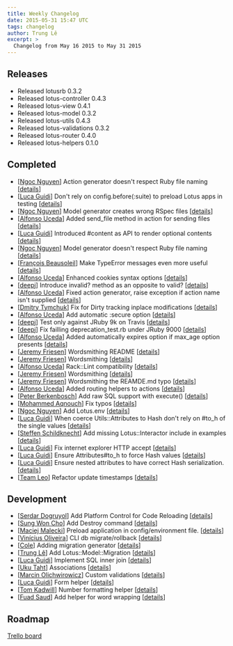 ```yaml
---
title: Weekly Changelog
date: 2015-05-31 15:47 UTC
tags: changelog
author: Trung Lê
excerpt: >
  Changelog from May 16 2015 to May 31 2015
---
```


## Releases

- Released lotusrb 0.3.2
- Released lotus-controller 0.4.3
- Released lotus-view 0.4.1
- Released lotus-model 0.3.2
- Released lotus-utils 0.4.3
- Released lotus-validations 0.3.2
- Released lotus-router 0.4.0
- Released lotus-helpers 0.1.0

## Completed

- [[Ngoc Nguyen](https://github.com/nguyenngoc2505)] Action generator doesn't respect Ruby file naming [[details](https://github.com/lotus/lotus/pull/232)]
- [[Luca Guidi](https://github.com/jodosha)] Don't rely on config.before(:suite) to preload Lotus apps in testing [[details](https://github.com/lotus/lotus/pull/231)]
- [[Ngoc Nguyen](https://github.com/nguyenngoc2505)] Model generator creates wrong RSpec files [[details](https://github.com/lotus/lotus/pull/230)]
- [[Alfonso Uceda](https://github.com/AlfonsoUceda)] Added send_file method in action for sending files [[details](https://github.com/lotus/controller/pull/112)]
- [[Luca Guidi](https://github.com/jodosha)] Introduced #content as API to render optional contents [[details](https://github.com/lotus/view/pull/70)]
- [[Ngoc Nguyen](https://github.com/nguyenngoc2505)] Model generator doesn't respect Ruby file naming [[details](https://github.com/lotus/lotus/pull/229)]
- [[François Beausoleil](https://github.com/francois)] Make TypeError messages even more useful [[details](https://github.com/lotus/utils/pull/79)]
- [[Alfonso Uceda](https://github.com/AlfonsoUceda)] Enhanced cookies syntax options [[details](https://github.com/lotus/lotus/pull/227)]
- [[deepj](https://github.com/deepj)] Introduce invalid? method as an opposite to valid? [[details](https://github.com/lotus/validations/pull/64)]
- [[Alfonso Uceda](https://github.com/AlfonsoUceda)] Fixed action generator, raise exception if action name isn't supplied [[details](https://github.com/lotus/lotus/pull/223)]
- [[Dmitry Tymchuk](https://github.com/dsnipe)] Fix for Dirty tracking inplace modifications [[details](https://github.com/lotus/model/pull/187)]
- [[Alfonso Uceda](https://github.com/AlfonsoUceda)] Add automatic :secure option [[details](https://github.com/lotus/lotus/pull/222)]
- [[deepj](https://github.com/deepj)] Test only against JRuby 9k on Travis [[details](https://github.com/lotus/view/pull/67)]
- [[deepj](https://github.com/deepj)] Fix failling deprecation_test.rb under JRuby 9000 [[details](https://github.com/lotus/utils/pull/78)]
- [[Alfonso Uceda](https://github.com/AlfonsoUceda)] Added automatically expires option if max_age option presents [[details](https://github.com/lotus/controller/pull/110)]
- [[Jeremy Friesen](https://github.com/jeremyf)] Wordsmithing README [[details](https://github.com/lotus/controller/pull/109)]
- [[Jeremy Friesen](https://github.com/jeremyf)] Wordsmithing [[details](https://github.com/lotus/validations/pull/63)]
- [[Alfonso Uceda](https://github.com/AlfonsoUceda)] Rack::Lint compatibility [[details](https://github.com/lotus/controller/pull/108)]
- [[Jeremy Friesen](https://github.com/jeremyf)] Wordsmithing [[details](https://github.com/lotus/model/pull/185)]
- [[Jeremy Friesen](https://github.com/jeremyf)] Wordsmithing the REAMDE.md typo [[details](https://github.com/lotus/validations/pull/62)]
- [[Alfonso Uceda](https://github.com/AlfonsoUceda)] Added routing helpers to actions [[details](https://github.com/lotus/lotus/pull/219)]
- [[Peter Berkenbosch](https://github.com/peterberkenbosch)] Add raw SQL support with execute() [[details](https://github.com/lotus/model/pull/184)]
- [[Mohammed Aqnouch](https://github.com/maqnouch)] Fix typos [[details](https://github.com/lotus/lotus/pull/217)]
- [[Ngoc Nguyen](https://github.com/nguyenngoc2505)] Add Lotus.env [[details](https://github.com/lotus/lotus/pull/216)]
- [[Luca Guidi](https://github.com/jodosha)] When coerce Utils::Attributes to Hash don't rely on #to_h of the single values [[details](https://github.com/lotus/utils/pull/76)]
- [[Steffen Schildknecht](https://github.com/stsc3000)] Add missing Lotus::Interactor include in examples [[details](https://github.com/lotus/utils/pull/75)]
- [[Luca Guidi](https://github.com/jodosha)] Fix internet explorer HTTP accept [[details](https://github.com/lotus/controller/pull/105)]
- [[Luca Guidi](https://github.com/jodosha)] Ensure Attributes#to_h to force Hash values [[details](https://github.com/lotus/utils/pull/74)]
- [[Luca Guidi](https://github.com/jodosha)] Ensure nested attributes to have correct Hash serialization. [[details](https://github.com/lotus/validations/pull/60)]
- [[Team Leo](https://github.com/LeoTeam)] Refactor update timestamps [[details](https://github.com/lotus/model/pull/182)]

## Development

- [[Serdar Dogruyol](https://github.com/Sdogruyol)] Add Platform Control for Code Reloading [[details](https://github.com/lotus/lotus/pull/238)]
- [[Sung Won Cho](https://github.com/sungwoncho)] Add Destroy command [[details](https://github.com/lotus/lotus/pull/194)]
- [[Maciej Malecki](https://github.com/smt116)] Preload application in config/environment file. [[details](https://github.com/lotus/lotus/pull/180)]
- [[Vinícius Oliveira](https://github.com/vinioliveira)] CLI db migrate/rollback [[details](https://github.com/lotus/lotus/pull/161)]
- [[Cole](https://github.com/thecatwasnot)] Adding migration generator [[details](https://github.com/lotus/lotus/pull/139)]
- [[Trung Lê](https://github.com/joneslee85)] Add Lotus::Model::Migration [[details](https://github.com/lotus/model/pull/144)]
- [[Luca Guidi](https://github.com/jodosha)] Implement SQL inner join [[details](https://github.com/lotus/model/pull/102)]
- [[Uku Taht](https://github.com/heruku)] Associations [[details](https://github.com/lotus/model/pull/56)]
- [[Marcin Olichwirowicz](https://github.com/rodzyn)] Custom validations [[details](https://github.com/lotus/validations/pull/49)]
- [[Luca Guidi](https://github.com/jodosha)] Form helper [[details](https://github.com/lotus/helpers/pull/16)]
- [[Tom Kadwill](https://github.com/tomkadwill)] Number formatting helper [[details](https://github.com/lotus/helpers/pull/11)]
- [[Fuad Saud](https://github.com/fuadsaud)] Add helper for word wrapping [[details](https://github.com/lotus/helpers/pull/1)]

## Roadmap

[Trello board](http://bit.ly/lotusrb-roadmap)
